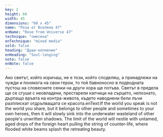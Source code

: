 ```yaml
---
key: 2
height: 60
width: 45
dimensions: "60 x 45"
name: "Роза от Вселена 47"
enName: "Rose from Universe 47"
technique: "смесена"
enTechnique: "mixed media"
sold: false
heading: "Душа-копнение"
enHeading: "Soul-longing"
note: false
enNote: false
---
```

Ако светът, който изричаш, не е този, който споделяш, а принадлежи на чужди и понякога на свои герои, то той бавноносно в подводната пустош на словесните сенки на други хора ще потъва. Светът в предела ще се сгуши с неовладени, престарели капчици на сърцето, непознато, дърпащо връвта на контра-живота, където наводнени бели лъчи разплискат отдръпващата се красота.enText:If the world you speak is not the world you share, but it belongs to other people and sometimes to your own heroes, then it will slowly sink into the underwater wasteland of other people's unwritten shadows. The limit of the world will nestle with untamed, aged drops of the foreign heart pulling the string of counter-life, where flooded white beams splash the retreating beauty.